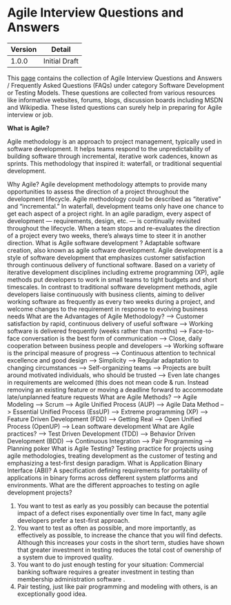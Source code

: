 Agile Interview Questions and Answers
======================================

|Version    |Detail          |
|-----------|----------------|
|1.0.0      |Initial Draft   |

This [page](http://www.questions-interviews.com/software-development-testing-models/agile.aspx) contains the collection of Agile Interview Questions and Answers / Frequently Asked Questions (FAQs) under category Software Development or Testing Models. These questions are collected from various resources like informative websites, forums, blogs, discussion boards including MSDN and Wikipedia. These listed questions can surely help in preparing for Agile interview or job.

**What is Agile?**

Agile methodology is an approach to project management, typically used in software development.
It helps teams respond to the unpredictability of building software through incremental, iterative work cadences,
known as sprints. This methodology that inspired it: waterfall, or traditional sequential development.

Why Agile?
Agile development methodology attempts to provide many opportunities to assess the direction of a project throughout the development lifecycle. Agile methodology could be described as “iterative” and “incremental.” In waterfall, development teams only have one chance to get each aspect of a project right. In an agile paradigm, every aspect of development — requirements, design, etc. — is continually revisited throughout the lifecycle. When a team stops and re-evaluates the direction of a project every two weeks, there’s always time to steer it in another direction.
What is Agile software development ?
Adaptable software creation, also known as agile software development. Agile development is a style of software development that emphasizes customer satisfaction through continuous delivery of functional software. Based on a variety of iterative development disciplines including extreme programming (XP), agile methods put developers to work in small teams to tight budgets and short timescales. In contrast to traditional software development methods, agile developers liaise continuously with business clients, aiming to deliver working software as frequently as every two weeks during a project, and welcome changes to the requirement in response to evolving business needs
What are the Advantages of Agile Methodology?
–> Customer satisfaction by rapid, continuous delivery of useful software
–> Working software is delivered frequently (weeks rather than months)
–> Face-to-face conversation is the best form of communication
–> Close, daily cooperation between business people and developers
–> Working software is the principal measure of progress
–> Continuous attention to technical excellence and good design
–> Simplicity
–> Regular adaptation to changing circumstances
–> Self-organizing teams
–> Projects are built around motivated individuals, who should be trusted
–> Even late changes in requirements are welcomed (this does not mean code &amp; run.
Instead removing an existing feature or moving a deadline forward to accommodate late/unplanned feature requests
What are Agile Methods?
–> Agile Modeling
–> Scrum
–> Agile Unified Process (AUP)
–> Agile Data Method
–> Essential Unified Process (EssUP)
–> Extreme programming (XP)
–> Feature Driven Development (FDD)
–> Getting Real
–> Open Unified Process (OpenUP)
–> Lean software development
What are Agile practices?
–> Test Driven Development (TDD)
–> Behavior Driven Development (BDD)
–> Continuous Integration
–> Pair Programming
–> Planning poker
What is Agile Testing?
Testing practice for projects using agile methodologies, treating development as the customer of testing and emphasizing a test-first design paradigm.
What is Application Binary Interface (ABI)?
A specification defining requirements for portability of applications in binary forms across defferent system platforms and environments.
What are the different approaches to testing on agile development projects?
1. You want to test as early as you possibly can because the potential impact of a defect rises exponentially over time In fact, many agile developers prefer a test-first approach.
2. You want to test as often as possible, and more importantly, as effectively as possible, to increase the chance that you will find defects. Although this increases your costs in the short term, studies have shown that greater investment in testing reduces the total cost of ownership of a system due to improved quality.
3. You want to do just enough testing for your situation: Commercial banking software requires a greater investment in testing than membership administration software .
4. Pair testing, just like pair programming and modeling with others, is an exceptionally good idea.